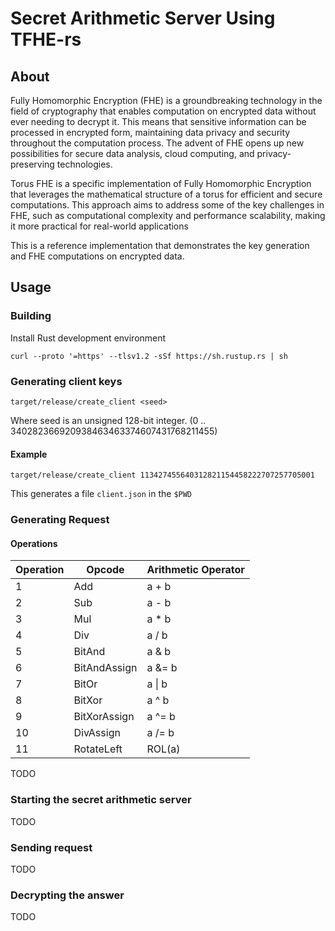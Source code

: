 # Secret Arithmetic Server Using TFHE-rs

## About

Fully Homomorphic Encryption (FHE) is a groundbreaking technology in the field of cryptography that enables computation on encrypted data without ever needing to decrypt it. This means that sensitive information can be processed in encrypted form, maintaining data privacy and security throughout the computation process. The advent of FHE opens up new possibilities for secure data analysis, cloud computing, and privacy-preserving technologies.

Torus FHE is a specific implementation of Fully Homomorphic Encryption that leverages the mathematical structure of a torus for efficient and secure computations. This approach aims to address some of the key challenges in FHE, such as computational complexity and performance scalability, making it more practical for real-world applications

This is a reference implementation that demonstrates the key generation and FHE computations on encrypted data.  

## Usage

### Building

Install Rust development environment 

```shell
curl --proto '=https' --tlsv1.2 -sSf https://sh.rustup.rs | sh
```

### Generating client keys


```shell
target/release/create_client <seed>
```
Where seed is an unsigned 128-bit integer.  (0 .. 340282366920938463463374607431768211455)

#### Example

```shell
target/release/create_client 113427455640312821154458222707257705001
```

This generates a file `client.json` in the `$PWD`


### Generating Request

#### Operations 

| Operation | Opcode       | Arithmetic Operator |
|-----------|--------------|---------------------|
| 1         | Add          | a + b               |
| 2         | Sub          | a - b               |
| 3         | Mul          | a * b               |
| 4         | Div          | a / b               |
| 5         | BitAnd       | a & b               |
| 6         | BitAndAssign | a &= b              |
| 7         | BitOr        | a \| b              |
| 8         | BitXor       | a ^ b               |
| 9         | BitXorAssign | a ^= b              |
| 10        | DivAssign    | a /= b              |
| 11        | RotateLeft   | ROL(a)              |
TODO

### Starting the secret arithmetic server

TODO

### Sending request

TODO

### Decrypting the answer

TODO